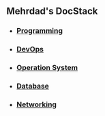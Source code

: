 
## Mehrdad's DocStack

- ### [Programming](dev/index.md)

- ### [DevOps](ops/index.md)

- ### [Operation System](os/index.md)

- ### [Database](db/index.md)

- ### [Networking]()
